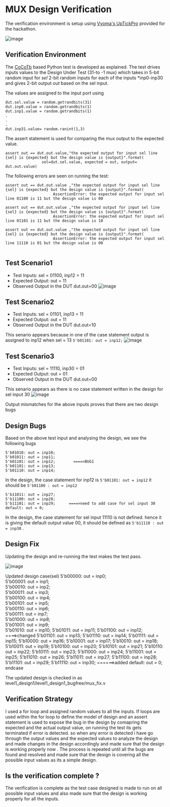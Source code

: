 
# MUX Design Verification

The verification environment is setup using [Vyoma's UpTickPro](https://vyomasystems.com) provided for the hackathon.

![image](https://user-images.githubusercontent.com/92357357/180820866-59a45347-bce3-4d89-aec6-a14593224472.png)


## Verification Environment

The [CoCoTb](https://www.cocotb.org/) based Python test is developed as explained. The test drives inputs values to the Design Under Test (31-to -1 mux) which takes in 5-bit random input for *sel* 2-bit random inputs for each of the inputs *inp0-inp30 and gives 2-bit output *out* based on the sel input.

The values are assigned to the input port using 
```
dut.sel.value = random.getrandbits(31)
dut.inp0.value = random.getrandbits(1) 
dut.inp1.value = random.getrandbits(1)
.
.
.
dut.inp31.value= random.ranint(1,3)
```

The assert statement is used for comparing the mux output to the expected value.

```
assert out == dut.out.value,"the expected output for input sel line {sel} is {expected} but the design value is {output}".format(
                sel=dut.sel.value, expected = out, output= dut.out.value)
```


The following errors are seen on running the test:
```
assert out == dut.out.value ,"the expected output for input sel line {sel} is {expected} but the design value is {output}".format(
                     AssertionError: the expected output for input sel line 01100 is 11 but the design value is 00
                    
assert out == dut.out.value ,"the expected output for input sel line {sel} is {expected} but the design value is {output}".format(
                     AssertionError: the expected output for input sel line 01101 is 11 but the design value is 10

assert out == dut.out.value ,"the expected output for input sel line {sel} is {expected} but the design value is {output}".format(
                     AssertionError: the expected output for input sel line 11110 is 01 but the design value is 00


```
## Test Scenario1 
- Test Inputs: sel = 01100, inp12 = 11
- Expected Output: out = 11
- Observed Output in the DUT dut.out=00
![image](https://user-images.githubusercontent.com/92357357/180450336-ddba2411-9d4b-49fd-b626-2e19b0839410.png)

## Test Scenario2
- Test Inputs: sel = 01101, inp13 = 11
- Expected Output: out = 11
- Observed Output in the DUT dut.out=10

This senario appears because in one of the case statement output is assigned to inp12 when sel = 13 ``5'b01101: out = inp12;``
![image](https://user-images.githubusercontent.com/92357357/180827666-681b5d58-3b91-4503-9800-d6408b3f65fc.png)

## Test Scenario3
- Test Inputs: sel = 11110, inp30 = 01
- Expected Output: out = 01
- Observed Output in the DUT dut.out=00

This senario appears as there is no case statement written in the design for sel input 30
![image](https://user-images.githubusercontent.com/92357357/180833612-096e0c3a-c8b9-40b3-a39f-0fe7e37ac3e3.png)


Output mismatches for the above inputs proves that there are two design bugs

## Design Bugs
Based on the above test input and analysing the design, we see the following bugs

```
5'b01010: out = inp10;
5'b01011: out = inp11;
5'b01101: out = inp12;        ====>BUG1
5'b01101: out = inp13;
5'b01110: out = inp14;
```
In the  design, the case statement for  inp12 is ``5'b01101: out = inp12``  it should be ``5'b01100 : out = inp12``

```
5'b11011: out = inp27;
5'b11100: out = inp28;
5'b11101: out = inp29;      ====>need to add case for sel input 30
default: out = 0;
```
In the  design, the case statement for sel input 11110 is not defined. hence it is giving the default output value 00, it should be defined as ``5'b11110 : out = inp30`` . 


## Design Fix
Updating the design and re-running the test makes the test pass.

![image](https://user-images.githubusercontent.com/92357357/180451446-7e2b312a-49a6-4f17-ae8e-e74065a34447.png)


Updated design
 case(sel)
      5'b00000: out = inp0;  
      5'b00001: out = inp1;  
      5'b00010: out = inp2;  
      5'b00011: out = inp3;  
      5'b00100: out = inp4;  
      5'b00101: out = inp5;  
      5'b00110: out = inp6;  
      5'b00111: out = inp7;  
      5'b01000: out = inp8;  
      5'b01001: out = inp9;  
      5'b01010: out = inp10;
      5'b01011: out = inp11;
      5'b01100: out = inp12;       ====>changed
      5'b01101: out = inp13;
      5'b01110: out = inp14;
      5'b01111: out = inp15;
      5'b10000: out = inp16;
      5'b10001: out = inp17;
      5'b10010: out = inp18;
      5'b10011: out = inp19;
      5'b10100: out = inp20;
      5'b10101: out = inp21;
      5'b10110: out = inp22;
      5'b10111: out = inp23;
      5'b11000: out = inp24;
      5'b11001: out = inp25;
      5'b11010: out = inp26;
      5'b11011: out = inp27;
      5'b11100: out = inp28;
      5'b11101: out = inp29;
      5'b11110: out = inp30;     ======>added
      default: out = 0;
    endcase
    
    


The updated design is checked in as level1_design1/level1_design1_bugfree/mux_fix.v

## Verification Strategy

I used a for loop and assigned random values to all the inputs. If loops are used within the for loop to define the model of design and an assert statement is used to expose the bug in the design by comapring the expected and the actual output value, on running the test its gets terminated if error is detected. so when any error is detected i have go through the output values and the expected values to analyze the design and made changes in the design accordingly and made sure that the design is working properly now . The process is repeated until all the bugs are found and resolved and made sure that the design is covering all the possible input values as its a simple design.

## Is the verification complete ?

The verification is complete as the test case designed is made to run on all possible input values and also made sure that the design is working properly for all the
inputs.
